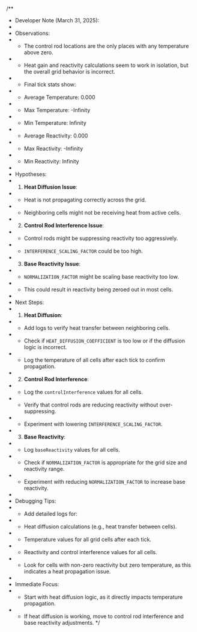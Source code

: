 /**
 * Developer Note (March 31, 2025):
 * 
 * Observations:
 * - The control rod locations are the only places with any temperature above zero.
 * - Heat gain and reactivity calculations seem to work in isolation, but the overall grid behavior is incorrect.
 * - Final tick stats show:
 *   - Average Temperature: 0.000
 *   - Max Temperature: -Infinity
 *   - Min Temperature: Infinity
 *   - Average Reactivity: 0.000
 *   - Max Reactivity: -Infinity
 *   - Min Reactivity: Infinity
 * 
 * Hypotheses:
 * 1. **Heat Diffusion Issue**:
 *    - Heat is not propagating correctly across the grid.
 *    - Neighboring cells might not be receiving heat from active cells.
 * 2. **Control Rod Interference Issue**:
 *    - Control rods might be suppressing reactivity too aggressively.
 *    - `INTERFERENCE_SCALING_FACTOR` could be too high.
 * 3. **Base Reactivity Issue**:
 *    - `NORMALIZATION_FACTOR` might be scaling base reactivity too low.
 *    - This could result in reactivity being zeroed out in most cells.
 * 
 * Next Steps:
 * 1. **Heat Diffusion**:
 *    - Add logs to verify heat transfer between neighboring cells.
 *    - Check if `HEAT_DIFFUSION_COEFFICIENT` is too low or if the diffusion logic is incorrect.
 *    - Log the temperature of all cells after each tick to confirm propagation.
 * 2. **Control Rod Interference**:
 *    - Log the `controlInterference` values for all cells.
 *    - Verify that control rods are reducing reactivity without over-suppressing.
 *    - Experiment with lowering `INTERFERENCE_SCALING_FACTOR`.
 * 3. **Base Reactivity**:
 *    - Log `baseReactivity` values for all cells.
 *    - Check if `NORMALIZATION_FACTOR` is appropriate for the grid size and reactivity range.
 *    - Experiment with reducing `NORMALIZATION_FACTOR` to increase base reactivity.
 * 
 * Debugging Tips:
 * - Add detailed logs for:
 *   - Heat diffusion calculations (e.g., heat transfer between cells).
 *   - Temperature values for all grid cells after each tick.
 *   - Reactivity and control interference values for all cells.
 * - Look for cells with non-zero reactivity but zero temperature, as this indicates a heat propagation issue.
 * 
 * Immediate Focus:
 * - Start with heat diffusion logic, as it directly impacts temperature propagation.
 * - If heat diffusion is working, move to control rod interference and base reactivity adjustments.
 */